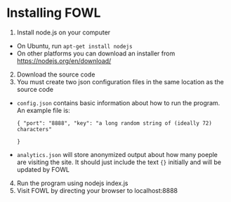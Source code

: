 # Installing FOWL
1. Install node.js on your computer
  - On Ubuntu, run `apt-get install nodejs`
  - On other platforms you can download an installer from <https://nodejs.org/en/download/>
2. Download the source code
3. You must create two json configuration files in the same location as the source code
  - `config.json` contains basic information about how to run the program. An example file is:

       <code>{
	"port": "8888",
	"key": "a long random string of (ideally 72) characters"	
}</code>

  - `analytics.json` will store anonymized output about how many poeple are visiting the site. It should just include the text `{}` initially and will be updated by FOWL
  
4. Run the program using nodejs index.js
5. Visit FOWL by directing your browser to localhost:8888
